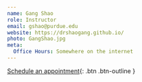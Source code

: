 ```yaml
---
name: Gang Shao
role: Instructor
email: gshao@purdue.edu
website: https://drshaogang.github.io/
photo: GangShao.jpg
meta:
  Office Hours: Somewhere on the internet
---
```



[Schedule an appointment](#){: .btn .btn-outline }
